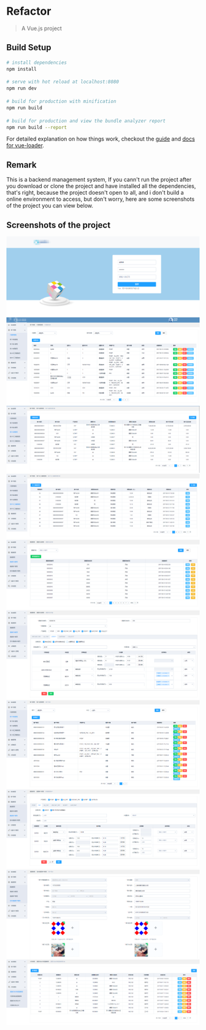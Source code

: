 # Refactor

> A Vue.js project

## Build Setup

``` bash
# install dependencies
npm install

# serve with hot reload at localhost:8080
npm run dev

# build for production with minification
npm run build

# build for production and view the bundle analyzer report
npm run build --report
```

For detailed explanation on how things work, checkout the [guide](http://vuejs-templates.github.io/webpack/) and [docs for vue-loader](http://vuejs.github.io/vue-loader).

## Remark
This is a backend management system, If you cann't run the project after you download or clone the project and have installed all the dependencies, that's right, because the project doesn't open to all, and i don't build a online environment to access, but don't worry, here are some screenshots of the project you can view below.

## Screenshots of the project
!['The login page'](https://github.com/ygs1990/vue/blob/master/refactor/screenshots/login.png)
!['The login page'](https://github.com/ygs1990/vue/blob/master/refactor/screenshots/agency.png)
!['The login page'](https://github.com/ygs1990/vue/blob/master/refactor/screenshots/balance.png)
!['The login page'](https://github.com/ygs1990/vue/blob/master/refactor/screenshots/handle_balance.png)
!['The login page'](https://github.com/ygs1990/vue/blob/master/refactor/screenshots/agencylist.png)
!['The login page'](https://github.com/ygs1990/vue/blob/master/refactor/screenshots/agencyDetail.png)
!['The login page'](https://github.com/ygs1990/vue/blob/master/refactor/screenshots/merchant.png)
!['The login page'](https://github.com/ygs1990/vue/blob/master/refactor/screenshots/addMerchant.png)
!['The login page'](https://github.com/ygs1990/vue/blob/master/refactor/screenshots/synchoronous.png)
!['The login page'](https://github.com/ygs1990/vue/blob/master/refactor/screenshots/accounts.png)
